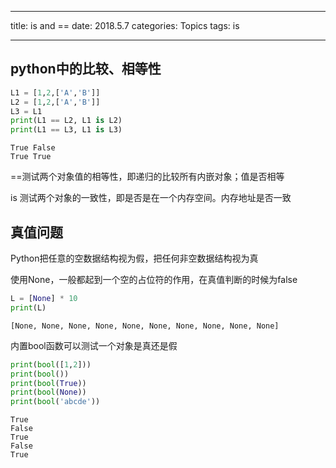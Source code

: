 
---

title: is and ==
date:  2018.5.7
categories:  Topics
tags:  is


---


## python中的比较、相等性


```python
L1 = [1,2,['A','B']]
L2 = [1,2,['A','B']]
L3 = L1
print(L1 == L2, L1 is L2)
print(L1 == L3, L1 is L3)
```

    True False
    True True
    
<!-- more -->

==测试两个对象值的相等性，即递归的比较所有内嵌对象；值是否相等

is 测试两个对象的一致性，即是否是在一个内存空间。内存地址是否一致

## 真值问题

Python把任意的空数据结构视为假，把任何非空数据结构视为真

使用None，一般都起到一个空的占位符的作用，在真值判断的时候为false



```python
L = [None] * 10
print(L)
```

    [None, None, None, None, None, None, None, None, None, None]
    

内置bool函数可以测试一个对象是真还是假


```python
print(bool([1,2]))
print(bool())
print(bool(True))
print(bool(None))
print(bool('abcde'))
```

    True
    False
    True
    False
    True
    
